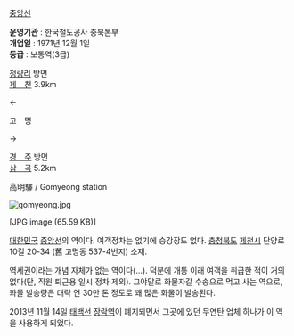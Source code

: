 [중앙선](%EC%A4%91%EC%95%99%EC%84%A0.md)

**운영기관** : 한국철도공사 충북본부  
**개업일** : 1971년 12월 1일  
**등급** : 보통역(3급) 

[청량리](%EC%B2%AD%EB%9F%89%EB%A6%AC%EC%97%AD.md) 방면  
[제　천](%EC%A0%9C%EC%B2%9C%EC%97%AD.md) 3.9km

←

고　명

→

[경　주](%EA%B2%BD%EC%A3%BC%EC%97%AD.md) 방면  
[삼　곡](%EC%82%BC%EA%B3%A1%EC%97%AD.md) 5.2km

  
高明驛 / Gomyeong station

![gomyeong.jpg](//rv.wkcdn.net/http://rigvedawiki.net/r1/pds/gomyeong.jpg)

[JPG image (65.59 KB)]

[대한민국](%EB%8C%80%ED%95%9C%EB%AF%BC%EA%B5%AD.md)
[중앙선](%EC%A4%91%EC%95%99%EC%84%A0.md)의 역이다. 여객정차는 없기에 승강장도 없다.
[충청북도](%EC%B6%A9%EC%B2%AD%EB%B6%81%EB%8F%84.md)
[제천시](%EC%A0%9C%EC%B2%9C%EC%8B%9C.md) 단양로10길 20-34 (舊 고명동 537-4번지) 소재.

역세권이라는 개념 자체가 없는 역이다(...). 덕분에 개통 이래 여객을 취급한 적이 거의 없다(단, 직원 퇴근용 일시 정차 제외).
그야말로 화물자갈 수송으로 먹고 사는 역으로, 화물 발송량은 대략 연 30만 톤 정도로 꽤 많은 화물이 발송된다.

2013년 11월 14일 [태백선](%ED%83%9C%EB%B0%B1%EC%84%A0.md)
[장락역](%EC%9E%A5%EB%9D%BD%EC%97%AD.md)이 폐지되면서 그곳에 있던 무연탄 업체 하나가 이 역을 사용하게
되었다.

